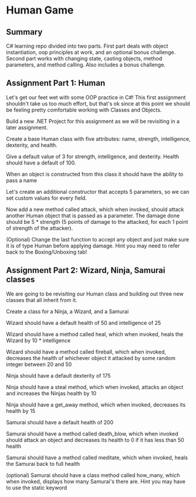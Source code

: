 # Human Game
## Summary
C# learning repo divided into two parts. First part deals with object instantiation, oop principles at work, and an optional bonus challenge. Second part works with changing state, casting objects, method parameters, and method calling. Also includes a bonus challenge.

## Assignment Part 1: Human

Let's get our feet wet with some OOP practice in C#! This first assignment shouldn't take us too much effort, but that's ok since at this point we should be feeling pretty comfortable working with Classes and Objects.

Build a new .NET Project for this assignment as we will be revisiting in a later assignment.

Create a base Human class with five attributes: name, strength, intelligence, dexterity, and health.

Give a default value of 3 for strength, intelligence, and dexterity. Health should have a default of 100.

When an object is constructed from this class it should have the ability to pass a name

Let's create an additional constructor that accepts 5 parameters, so we can set custom values for every field.

Now add a new method called attack, which when invoked, should attack another Human object that is passed as a parameter. The damage done should be 5 * strength (5 points of damage to the attacked, for each 1 point of strength of the attacker).

(Optional) Change the last function to accept any object and just make sure it is of type Human before applying damage. Hint you may need to refer back to the Boxing/Unboxing tab!

## Assignment Part 2: Wizard, Ninja, Samurai classes
We are going to be revisiting our Human class and building out three new classes that all inherit from it.

Create a class for a Ninja, a Wizard, and a Samurai

Wizard should have a default health of 50 and intelligence of 25

Wizard should have a method called heal, which when invoked, heals the Wizard by 10 * intelligence

Wizard should have a method called fireball, which when invoked, decreases the health of whichever object it attacked by some random integer between 20 and 50

Ninja should have a default dexterity of 175

Ninja should have a steal method, which when invoked, attacks an object and increases the Ninjas health by 10

Ninja should have a get_away method, which when invoked, decreases its health by 15

Samurai should have a default health of 200

Samurai should have a method called death_blow, which when invoked should attack an object and decreases its health to 0 if it has less than 50 health

Samurai should have a method called meditate, which when invoked, heals the Samurai back to full health

(optional) Samurai should have a class method called how_many, which when invoked, displays how many Samurai's there are. Hint you may have to use the static keyword
